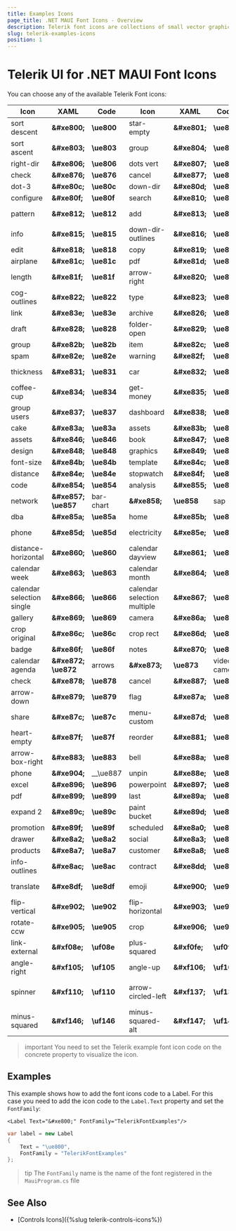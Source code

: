 ```yaml
---
title: Examples Icons
page_title: .NET MAUI Font Icons - Overview
description: Telerik font icons are collections of small vector graphics used across the components in the Telerik UI for .NET MAUI suite.
slug: telerik-examples-icons
position: 1
---
```


<link rel="stylesheet" href="style-examples.css" />

# Telerik UI for .NET MAUI Font Icons

You can choose any of the available Telerik Font icons: 

| Icon | XAML | Code | Icon | XAML | Code | Icon | XAML | Code | 
|--------------------|----------------|------------|---------------------|-------------------|----------------|----|---|---|
| <span class="icon-sort_descent"></span> sort descent | __\&#xe800;__ | __\ue800__ | <span class="icon-star-empty"></span> star-empty | __\&#xe801;__ | __\ue801__ | <span class="icon-filter"></span> filter | __\&#xe802;__ | __\ue802__ |
| <span class="icon-sort_ascent"></span> sort ascent | __\&#xe803;__ | __\ue803__ | <span class="icon-group"></span> group | __\&#xe804;__ | __\ue804__ | <span class="icon-star"></span> star | __\&#xe805;__ | __\ue805__ |
| <span class="icon-right-dir"></span> right-dir | __\&#xe806;__ | __\ue806__ | <span class="icon-dots_vert"></span> dots vert | __\&#xe807;__ | __\ue807__ | <span class="icon-menu-1"></span> menu | __\&#xf008;__ | __\uf008__ |
| <span class="icon-check-1"></span> check | __\&#xe876;__ | __\ue876__ | <span class="icon-cancel-1"></span> cancel | __\&#xe877;__ | __\ue877__ | <span class="icon-dot"></span> dot | __\&#xe80b;__ | __\ue80b__ |
| <span class="icon-dot-3"></span> dot-3 | __\&#xe80c;__ | __\ue80c__ | <span class="icon-down-dir"></span> down-dir | __\&#xe80d;__ | __\ue80d__ | <span class="icon-chevron-left"></span> chevron left | __\&#xe80e;__ | __\ue80e__ |
| <span class="icon-cog"></span> configure | __\&#xe80f;__ | __\ue80f__ | <span class="icon-search"></span> search | __\&#xe810;__ | __\ue810__ | <span class="icon-up-dir"></span> up-dir | __\&#xe811;__ | __\ue811__ |
| <span class="icon-pattern"></span> pattern | __\&#xe812;__ | __\ue812__ | <span class="icon-add"></span> add | __\&#xe813;__ | __\ue813__ | <span class="icon-right-dir-outlines"></span> right-dir-outlines | __\&#xe814;__ | __\ue814__ |
| <span class="icon-info"></span> info | __\&#xe815;__ | __\ue815__ | <span class="icon-down-dir-outlines"></span> down-dir-outlines | __\&#xe816;__ | __\ue816__ | <span class="icon-bin-solid"></span> bin-solid | __\&#xe817;__ | __\ue817__ |
| <span class="icon-edit"></span> edit | __\&#xe818;__ | __\ue818__ | <span class="icon-copy"></span> copy | __\&#xe819;__ | __\ue819__ | <span class="icon-arrow-up"></span> arrow-up | __\&#xe81a;__ | __\ue81a__ |
| <span class="icon-airplane"></span> airplane | __\&#xe81c;__ | __\ue81c__ | <span class="icon-pdf-1"></span> pdf | __\&#xe81d;__ | __\ue81d__ | <span class="icon-encoding"></span> encoding | __\&#xe81e;__ | __\ue81e__ |
| <span class="icon-length"></span> length | __\&#xe81f;__ | __\ue81f__ | <span class="icon-arrow-right"></span> arrow-right | __\&#xe820;__ | __\ue820__ | <span class="icon-contacts"></span> contacts | __\&#xe821;__ | __\ue821__ |
| <span class="icon-cog-outlines"></span> cog-outlines | __\&#xe822;__ | __\ue822__ | <span class="icon-type"></span> type | __\&#xe823;__ | __\ue823__ | <span class="icon-location-1"></span> location | __\&#xe83d;__ | __\ue83d__ |
| <span class="icon-link-1"></span> link | __\&#xe83e;__ | __\ue83e__ | <span class="icon-archive"></span> archive | __\&#xe826;__ | __\ue826__ | <span class="icon-bin"></span> bin | __\&#xe827;__ | __\ue827__ |
| <span class="icon-draft"></span> draft | __\&#xe828;__ | __\ue828__ | <span class="icon-folder-open"></span> folder-open | __\&#xe829;__ | __\ue829__ | <span class="icon-folder"></span> folder | __\&#xe82a;__ | __\ue82a__ |
| <span class="icon-group-1"></span> group | __\&#xe82b;__ | __\ue82b__ | <span class="icon-item"></span> item | __\&#xe82c;__ | __\ue82c__ | <span class="icon-sent"></span> sent | __\&#xe82d;__ | __\ue82d__ |
| <span class="icon-spam"></span> spam | __\&#xe82e;__ | __\ue82e__ | <span class="icon-warning"></span> warning | __\&#xe82f;__ | __\ue82f__ | <span class="icon-lock"></span> lock | __\&#xe830;__ | __\ue830__ |
| <span class="icon-thickness"></span> thickness | __\&#xe831;__ | __\ue831__ | <span class="icon-car"></span> car | __\&#xe832;__ | __\ue832__ | <span class="icon-shopping-bag"></span> shopping-bag | __\&#xe833;__ | __\ue833__ |
| <span class="icon-coffee-cup"></span> coffee-cup | __\&#xe834;__ | __\ue834__ | <span class="icon-get-money"></span> get-money | __\&#xe835;__ | __\ue835__ | <span class="icon-user"></span> shopping-user | __\&#xe836;__ | __\ue836__ |
| <span class="icon-group_users"></span> group users | __\&#xe837;__ | __\ue837__ | <span class="icon-dashboard"></span> dashboard | __\&#xe838;__ | __\ue838__ | <span class="icon-first"></span> first | __\&#xe839;__ | __\ue839__ |
| <span class="icon-cake"></span> cake | __\&#xe83a;__ | __\ue83a__ | <span class="icon-chat_outlined"></span> assets | __\&#xe83b;__ | __\ue83b__ | <span class="icon-important"></span> book | __\&#xe83c;__ | __\ue83c__ |
| <span class="icon-assets"></span> assets | __\&#xe846;__ | __\ue846__ | <span class="icon-book"></span> book | __\&#xe847;__ | __\ue847__ | <span class="icon-cancel2"></span> cancel | __\&#xe851;__ | __\ue851__ |
| <span class="icon-design"></span> design | __\&#xe848;__ | __\ue848__ | <span class="icon-graphics"></span> graphics | __\&#xe849;__ | __\ue849__ | <span class="icon-picture-1"></span> picture | __\&#xe852;__ | __\ue852__ |
| <span class="icon-font-size"></span> font-size | __\&#xe84b;__ | __\ue84b__ | <span class="icon-template"></span> template | __\&#xe84c;__ | __\ue84c__ | <span class="icon-wireframes"></span> wireframes | __\&#xe84d;__ | __\ue84d__ |
| <span class="icon-distance-vertical"></span> distance | __\&#xe84e;__ | __\ue84e__ | <span class="icon-stopwatch"></span> stopwatch | __\&#xe84f;__ | __\ue84f__ | <span class="icon-play"></span> play | __\&#xe850;__ | __\ue850__ |
| <span class="icon-code"></span> code | __\&#xe854;__ | __\ue854__ | <span class="icon-analysis"></span> analysis | __\&#xe855;__ | __\ue855__ | <span class="icon-network"></span> network | __\&#xe856;__ | __\ue856__ |
| <span class="icon-network-computers"></span> network | __\&#xe857;__ __\ue857__ | <span class="icon-bar-chart"></span> bar-chart | __\&#xe858;__ | __\ue858__ | <span class="icon-sap"></span> sap | __\&#xe859;__ | __\ue859__ |
| <span class="icon-dba"></span> dba | __\&#xe85a;__ | __\ue85a__ | <span class="icon-home"></span> home | __\&#xe85b;__ | __\ue85b__ | <span class="icon-temperature"></span> temperature | __\&#xe85c;__ | __\ue85c__ |
| <span class="icon-phone-cell"></span> phone | __\&#xe85d;__ | __\ue85d__ | <span class="icon-electricity"></span> electricity | __\&#xe85e;__ | __\ue85e__ | <span class="icon-wifi"></span> wifi | __\&#xe85f;__ __\ue85f__ |
| <span class="icon-distance-horizontal"></span> distance-horizontal | __\&#xe860;__ | __\ue860__ | <span class="icon-calendar_dayview"></span> calendar dayview | __\&#xe861;__ | __\ue861__ | <span class="icon-calendar_multiday"></span> calendar multiday | __\&#xe862;__ | __\ue862__ |
| <span class="icon-calendar_week"></span> calendar week | __\&#xe863;__ | __\ue863__ | <span class="icon-calendar_month"></span> calendar month | __\&#xe864;__ | __\ue864__ | <span class="icon-calendar_year2"></span> calendar year | __\&#xe865;__ | __\ue865__ |
| <span class="icon-calendar_selection_single"></span> calendar selection single | __\&#xe866;__ | __\ue866__ | <span class="icon-calendar_selection_multiple"></span> calendar selection multiple | __\&#xe867;__ | __\ue867__ | <span class="icon-calendar_selection_range"></span> calendar selection range | __\&#xe868;__ | __\ue868__ |
| <span class="icon-gallery"></span> gallery | __\&#xe869;__ | __\ue869__ | <span class="icon-camera"></span> camera | __\&#xe86a;__ | __\ue86a__ | <span class="icon-crop_free"></span> crop free | __\&#xe86b;__ | __\ue86b__ |
| <span class="icon-crop_original"></span> crop original | __\&#xe86c;__ | __\ue86c__ | <span class="icon-crop_rect"></span> crop rect | __\&#xe86d;__ | __\ue86d__ | <span class="icon-crop_circular"></span> crop circular | __\&#xe86e;__ | __\ue86e__ |
| <span class="icon-badge"></span> badge | __\&#xe86f;__ | __\ue86f__ | <span class="icon-notes"></span> notes | __\&#xe870;__ | __\ue870__ | <span class="icon-time"></span> time | __\&#xe871;__ | __\ue871__ |
| <span class="icon-calendar_agenda"></span> calendar agenda | __\&#xe872;__ __\ue872__ | <span class="icon-arrows"></span> arrows | __\&#xe873;__ | __\ue873__ | <span class="icon-video-camera"></span> video-camera | __\&#xe87;__ | __\ue874__ |
| <span class="icon-time-2"></span> check | __\&#xe878;__ | __\ue878__ | <span class="icon-phone"></span> cancel | __\&#xe887;__ | __\ue887__ | <span class="icon-text"></span> text | __\&#xe853;__ | __\ue853__ |
| <span class="icon-arrow-down"></span> arrow-down | __\&#xe879;__ | __\ue879__ | <span class="icon-flag"></span> flag | __\&#xe87a;__ | __\ue87a__ | <span class="icon-save"></span> save | __\&#xe87b;__ | __\ue87b__ |
| <span class="icon-share"></span> share | __\&#xe87c;__ | __\ue87c__ | <span class="icon-menu-custom"></span> menu-custom | __\&#xe87d;__ | __\ue87d__ | <span class="icon-heart-filled"></span> heart-filled | __\&#xe87e;__ | __\ue87e__ |
| <span class="icon-heart-empty"></span> heart-empty | __\&#xe87f;__ | __\ue87f__ | <span class="icon-reorder"></span> reorder | __\&#xe881;__ | __\ue881__ | <span class="icon-arrow-box-left"></span> arrow-box-left | __\&#xe882;__ | __\ue882__ |
| <span class="icon-arrow-box-right"></span> arrow-box-right | __\&#xe883;__ | __\ue883__ | <span class="icon-bell"></span> bell | __\&#xe88a;__ | __\ue88a__ | <span class="icon-chat"></span> chat | __\&#xe88b;__ | __\ue88b__ |
| <span class="icon-phone"></span> phone | __\&#xe904;__ | __\ue887 | <span class="icon-unpin"></span> unpin | __\&#xe88e;__ | __\ue88e__ | <span class="icon-pin"></span> pin | __\&#xe88f;__ | __\ue88f__ |
| <span class="icon-excel"></span> excel | __\&#xe896;__ | __\ue896__ | <span class="icon-powerpoint"></span> powerpoint | __\&#xe897;__ | __\ue897__ | <span class="icon-word"></span> word | __\&#xe898;__ | __\ue898__ |
| <span class="icon-pdf"></span> pdf | __\&#xe899;__ | __\ue899__ | <span class="icon-last"></span> last | __\&#xe89a;__ | __\ue89a__ | <span class="icon-expand"></span> expand | __\&#xe89b;__ | __\ue89b__ |
| <span class="icon-expand2"></span> expand 2 | __\&#xe89c;__ | __\ue89c__ | <span class="icon-paintbucket"></span> paint bucket | __\&#xe89d;__ | __\ue89d__ | <span class="icon-mail"></span> mail | __\&#xe89e;__ | __\ue89e__ |
| <span class="icon-promotion"></span> promotion | __\&#xe89f;__ | __\ue89f__ | <span class="icon-scheduled"></span> scheduled | __\&#xe8a0;__ | __\ue8a0__ | <span class="icon-label"></span> label | __\&#xe8a1;__ | __\ue8a1__ |
| <span class="icon-drawer"></span> drawer | __\&#xe8a2;__ | __\ue8a2__ | <span class="icon-social"></span> social | __\&#xe8a3;__ | __\ue8a3__ | <span class="icon-shipping"></span> shipping | __\&#xe8a6;__ | __\ue8a6__ |
| <span class="icon-products"></span> products | __\&#xe8a7;__ | __\ue8a7__ | <span class="icon-customer"></span> customer | __\&#xe8a8;__ | __\ue8a8__ | <span class="icon-export"></span> export | __\&#xe8a9;__ | __\ue8a9__ |
| <span class="icon-info-outlines"></span> info-outlines | __\&#xe8ac;__ | __\ue8ac__ | <span class="icon-contract"></span> contract | __\&#xe8dd;__ | __\ue8dd__ | <span class="icon-enlarge"></span> enlarge | __\&#xe8de;__ | __\ue8de__ |
| <span class="icon-translate"></span> translate | __\&#xe8df;__ | __\ue8df__ | <span class="icon-emoji"></span> emoji | __\&#xe900;__ | __\ue900__ | <span class="icon-brightness"></span> brightness | __\&#xe901;__ __\ue901__ |
| <span class="icon-flip-vertical"></span> flip-vertical | __\&#xe902;__ | __\ue902__ | <span class="icon-flip-horizontal"></span> flip-horizontal | __\&#xe903;__ | __\ue903__ | <span class="icon-rotate-cw"></span> rotate-cw | __\&#xe904;__ | __\ue904__ |
| <span class="icon-rotate-ccw"></span> rotate-ccw | __\&#xe905;__ | __\ue905__ | <span class="icon-crop"></span> crop | __\&#xe906;__ | __\ue906__ | <span class="icon-hue"></span> hue | __\&#xe907;__ | __\ue907__ |
| <span class="icon-link-external"></span> link-external | __\&#xf08e;__ | __\uf08e__ | <span class="icon-plus-squared"></span> plus-squared | __\&#xf0fe;__ | __\uf0fe__ | <span class="icon-angle-left"></span> angle-left | __\&#xf104;__ | __\uf104__ |
| <span class="icon-angle-right"></span> angle-right | __\&#xf105;__ | __\uf105__ | <span class="icon-angle-up"></span> angle-up | __\&#xf106;__ | __\uf106__ | <span class="icon-angle-down"></span> angle-down | __\&#xf107;__ | __\uf107__ |
| <span class="icon-spinner"></span> spinner | __\&#xf110;__ | __\uf110__ | <span class="icon-arrow-circled-left"></span> arrow-circled-left | __\&#xf137;__ | __\uf137__ | <span class="icon-arrow-circled-right"></span> arrow-circled-right | __\&#xf138;__ | __\uf138__ |
| <span class="icon-minus-squared"></span> minus-squared | __\&#xf146;__ | __\uf146__ | <span class="icon-minus-squared-alt"></span> minus-squared-alt | __\&#xf147;__ | __\uf147__ | <span class="icon-plus-squared-alt"></span> plus-squared-alt | __\&#xf196;__ | __\uf196__ |


>important You need to set the Telerik example font icon code on the concrete property to visualize the icon. 

## Examples

This example shows how to add the font icons code to a Label. For this case you need to add the icon code to the `Label.Text` property and set the `FontFamily`:

```XAML
<Label Text="&#xe800;" FontFamily="TelerikFontExamples"/>
```
```C#
var label = new Label
{
    Text = "\ue800",
    FontFamily = "TelerikFontExamples"
};
```

>tip The `FontFamily` name is the name of the font registered in the `MauiProgram.cs` file

## See Also

- [Controls Icons]({%slug telerik-controls-icons%})
